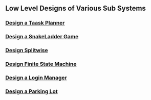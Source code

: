 ## Low Level Designs of Various Sub Systems

### [Design a Taask Planner](https://learningslab.github.io/BoilerPlates/TaskPlanner)
### [Design a SnakeLadder Game](https://learningslab.github.io/BoilerPlates/SnakeLadder)
### [Design Splitwise](https://learningslab.github.io/BoilerPlates/Splitwise)
### [Design Finite State Machine](https://learningslab.github.io/BoilerPlates/FiniteStateMachine)
### [Design a Login Manager](https://learningslab.github.io/BoilerPlates/LoginManager)
### [Design a Parking Lot](https://learningslab.github.io/BoilerPlates/ParkingLot)





